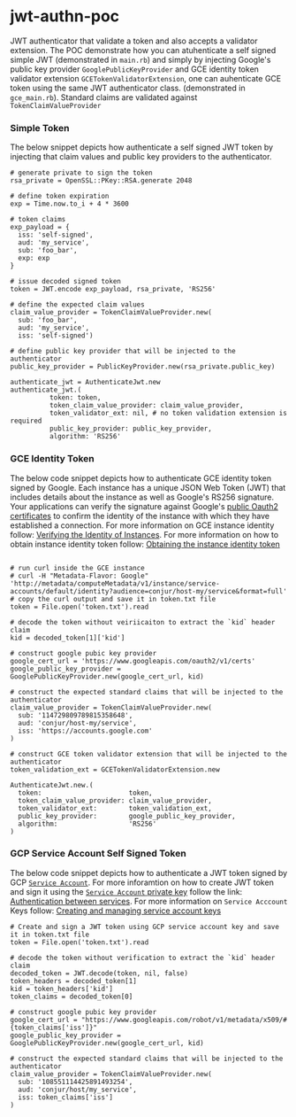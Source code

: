 # jwt-authn-poc
 JWT authenticator that validate a token and also accepts a validator extension.
 The POC demonstrate how you can atuhenticate a self signed simple JWT (demonstrated in `main.rb`) and simply by injecting Google's public key provider `GooglePublicKeyProvider` and GCE identity token validator extension `GCETokenValidatorExtension`, one can auhenticate GCE token using the same JWT authenticator class. (demonstrated in `gce_main.rb`).
 Standard claims are validated against `TokenClaimValueProvider` 
 
 
### Simple Token
The below snippet depicts how authenticate a self signed JWT token by injecting that claim values and public key providers to the authenticator.  
```
# generate private to sign the token
rsa_private = OpenSSL::PKey::RSA.generate 2048

# define token expiration
exp = Time.now.to_i + 4 * 3600

# token claims
exp_payload = { 
  iss: 'self-signed',
  aud: 'my_service',
  sub: 'foo_bar', 
  exp: exp 
}

# issue decoded signed token 
token = JWT.encode exp_payload, rsa_private, 'RS256'

# define the expected claim values
claim_value_provider = TokenClaimValueProvider.new(
  sub: 'foo_bar',
  aud: 'my_service',
  iss: 'self-signed')

# define public key provider that will be injected to the authenticator
public_key_provider = PublicKeyProvider.new(rsa_private.public_key)

authenticate_jwt = AuthenticateJwt.new
authenticate_jwt.(
          token: token,
          token_claim_value_provider: claim_value_provider,
          token_validator_ext: nil, # no token validation extension is required
          public_key_provider: public_key_provider,
          algorithm: 'RS256'
```

### GCE Identity Token
The below code snippet depicts how to authenticate GCE identity token signed by Google. Each instance has a unique JSON Web Token (JWT) that includes details about the instance as well as Google's RS256 signature. Your applications can verify the signature against Google's [public Oauth2 certificates](https://www.googleapis.com/oauth2/v1/certs) to confirm the identity of the instance with which they have established a connection.
For more information on GCE instance identity follow: [Verifying the Identity of Instances](https://cloud.google.com/compute/docs/instances/verifying-instance-identity). For more information on how to obtain instance identity token follow: [Obtaining the instance identity token](https://cloud.google.com/compute/docs/instances/verifying-instance-identity#request_signature)
```

# run curl inside the GCE instance 
# curl -H "Metadata-Flavor: Google" 'http://metadata/computeMetadata/v1/instance/service-accounts/default/identity?audience=conjur/host-my/service&format=full'
# copy the curl output and save it in token.txt file
token = File.open('token.txt').read

# decode the token without veiriicaiton to extract the `kid` header claim
kid = decoded_token[1]['kid']

# construct google pubic key provider
google_cert_url = 'https://www.googleapis.com/oauth2/v1/certs'
google_public_key_provider = GooglePublicKeyProvider.new(google_cert_url, kid)

# construct the expected standard claims that will be injected to the authenticator
claim_value_provider = TokenClaimValueProvider.new(
  sub: '114729809789815358648',
  aud: 'conjur/host-my/service',
  iss: 'https://accounts.google.com'
)

# construct GCE token validator extension that will be injected to the authenticator
token_validation_ext = GCETokenValidatorExtension.new

AuthenticateJwt.new.(
  token:                      token,
  token_claim_value_provider: claim_value_provider,
  token_validator_ext:        token_validation_ext,
  public_key_provider:        google_public_key_provider,
  algorithm:                  'RS256'
)
```

### GCP Service Account Self Signed Token
The below code snippet depicts how to authenticate a JWT token signed by GCP [`Service Account`](https://cloud.google.com/iam/docs/understanding-service-accounts).
For more inforamtion on how to create JWT token and sign it using the [`Service Account` private key](https://cloud.google.com/iam/docs/understanding-service-accounts#managing_service_account_keys) follow the link:
[Authentication between services](https://cloud.google.com/endpoints/docs/openapi/service-account-authentication).
For more information on `Service Acccount` Keys follow: [Creating and managing service account keys](https://cloud.google.com/iam/docs/creating-managing-service-account-keys)
```
# Create and sign a JWT token using GCP service account key and save it in token.txt file
token = File.open('token.txt').read

# decode the token without verification to extract the `kid` header claim
decoded_token = JWT.decode(token, nil, false)
token_headers = decoded_token[1]
kid = token_headers['kid']
token_claims = decoded_token[0]

# construct google pubic key provider
google_cert_url = "https://www.googleapis.com/robot/v1/metadata/x509/#{token_claims['iss']}"
google_public_key_provider = GooglePublicKeyProvider.new(google_cert_url, kid)

# construct the expected standard claims that will be injected to the authenticator
claim_value_provider = TokenClaimValueProvider.new(
  sub: '108551114425891493254',
  aud: 'conjur/host/my_service',
  iss: token_claims['iss']
)
```
